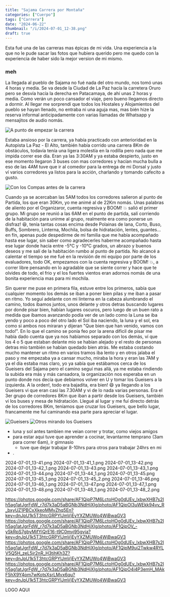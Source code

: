 ```yaml
---
title: "Sajama Carrera por Montaña"
categories: ["Cuerpo"]
tags: ["Carrera"]
date: "2024-06-22"
thumbnail: "/i/2024-07-01_12-38.png"
draft: true
---
```


Esta fué una de las carreras mas épicas de mi vida. Una experiencia a la que no le pude sacar las fotos que hubiera querido pero me quedo con la experiencia de haber sido la mejor version de mi mismo.

### meh

La llegada al pueblo de Sajama no fué nada del otro mundo, nos tomó unas 4 horas y media. Se va desde la Ciudad de La Paz hacía la carretera Oruro pero se desvía hacía la derecha en Patacamaya, de ahí unas 2 horas y media. Como verán un poco cansador el viaje, pero bueno llegamos directo a dormir. Al llegar me sorprendí que todos los Hostales y Alojamientos del pueblo se hayan llenado, no entraba ni una aguja mas, mas bién hize la reserva informal anticipadamente con varias llamadas de Whatsapp y mensajitos de audio nomás.

![A punto de empezar la carrera](../../i/2024-07-01_12-42.png)

Estaba ansioso por la carrera, ya había practicado con anterioridad en la Autopista La Paz - El Alto, también había corrido una carrera 8Km de obstáculos, todavía tenía una ligera molestía en la rodilla pero nada que me impida correr ese día. Eran ya las 3:30AM y ya estaba despierto, justo en ese momento llegaron 3 buses con mas corredores y hacían mucha bulla a eso de las 4AM tuve que ir al comedor para la entrega de mi Dorsal y justo ví varios corredores ya listos para la acción, charlando y tomando cafecito a gusto.

![Con los Compas antes de la carrera](../../i/2024-07-01_12-54.png)

Cuando ya se acercaban las 5AM todos los corredores salieron al punto de Partida, los que eran 30Km, yo me animé al de 22Km nomás. Unas palabras de aliento por el Organizaror, cuenta regresiva y BOOM! :boom: salió el primer grupo. Mi grupo se reunió a las 6AM en el punto de partida, salí corriendo de la habitación para unirme al grupo, realmente era como ponerse un disfraz! :laughing:, tenía tantas cosas encima desde Polainas de lana, Corto, Buso, Buffs, Sombrero, Linterna, Mochila, bolsa de hidratación, lentes, guantes... en fín, apenas pude despedirme de mi familia que me había acompañado hasta ese lugar, sin saber como agradecerles haberme acompañado hasta ese lugar donde hacía entre -5°C y -10°C grados, un abrazo y buenos deseos y me salí de la habitación rumbo al punto de partida. No alcancé a calentar el tiempo se me fué en la revisión de mi equipo por parte de los evaluadores, todo OK, empezamos con la cuenta regresiva y BOOM! :boom:, a correr libre pensando en lo agradable que se siente correr y hace que te olvides de todo, el frio y el los fuertes vientos eran adornos nomás de una bonita experiencia mas para mi mochila.

Sin querer me puse en primera fila, estuve entre los primeros, sabía que cualquier momento los demás se iban a poner bien pilas y me iban a pasar en ritmo. Yo seguí adelante con mi linterna en la cabeza alumbrando el camino, todos íbamos juntos, unos delante y otros detras buscando lugares por donde pisar bien, habían lugares oscuros, pero luego de un buen rato a medida que íbamos avanzando podía ver de un lado como la Luna se iba yendo y poco a poco del otro lado el Sol iba naciendo, la luna y el sol, era como si ambos nos miraran y dijeran "Que bien que han venido, vamos con todo!". En lo que el camino se ponía feo por la arena dificil de pisar me había dado cuenta que ya nos habíamos separado con los demás, ví que los 4 o 5 que estaban delante mio se habían alejado y el resto de personas detras mio también se habían quedado bien atrás. Me estaba costando mucho mantener un ritmo en varios tramos iba lento y en otros jalaba el paso y me empezaba ya a cansar mucho, miraba la hora y eran las 7AM y ya el día estaba mas claro, yo ya sabía que estábamos cerca de los Gueisers del Sajama pero el camino seguí mas allá, ya me estaba rindiendo la subida era más y más cansadora, la organización nos esperaba en un punto donde nos decía que debíamos volver en U y tomar los Gueisers a la izquierda. A la orden!, todo era bajadita, era bien! :smile: ya llegando a los Gueisers vi que eran casi las 7.30AM y vi de lo nada varias personas. Era el 3er grupo de corredores 8Km que iban a partir desde los Gueisers, también vi los buses y mesa de hidratación. Llegué al lugar y me fuí directo detrás de los corredores 8Km, teníamos que cruzar los Gueisers, que bello lugar, francamente me fuí caminando esa parte para apreciar el lugar.

![Gueisers](../../i/2024-07-01_13-14.png)
![Otros mirando los Gueisers](../../i/2024-07-01_13-15.png)


- luna y sol antes tambien me veian correr y trotar, como viejos amigos
- para estar aqui tuve que aprender a cocinar, levantarme temprano (3am para correr 6am), ir gimnasio
    - tuve que dejar trabajar 8-10hrs para otros para trabajar 24hrs en mi
- .

2024-07-01_13-41.png
2024-07-01_13-41_1.png
2024-07-01_13-42.png
2024-07-01_13-42_1.png
2024-07-01_13-43.png
2024-07-01_13-43_1.png
2024-07-01_13-44.png
2024-07-01_13-44_1.png
2024-07-01_13-45.png
2024-07-01_13-45_1.png
2024-07-01_13-45_2.png
2024-07-01_13-46.png
2024-07-01_13-46_1.png
2024-07-01_13-47.png
2024-07-01_13-47_1.png
2024-07-01_13-48.png
2024-07-01_13-48_1.png
2024-07-01_13-48_2.png






https://photos.google.com/share/AF1QipP7M6LctoHOg0dUEv_lxbwXHB7s2Ih5ag1atJgrFdW_r7d7k3aD5aBGNb3NdHjXIg/photo/AF1QipOl3uWEkk94vv_R_bxyUZ1PBCxXkeoMMvZhq5En?key=dnJpU1k5T3htcGRPYlJmVjEyYXZMUWo4WjBwaGV3
https://photos.google.com/share/AF1QipP7M6LctoHOg0dUEv_lxbwXHB7s2Ih5ag1atJgrFdW_r7d7k3aD5aBGNb3NdHjXIg/photo/AF1QipOV_-ySkRpS7gbyMifYiQrE16-t9C0mvj95gvja?key=dnJpU1k5T3htcGRPYlJmVjEyYXZMUWo4WjBwaGV3
https://photos.google.com/share/AF1QipP7M6LctoHOg0dUEv_lxbwXHB7s2Ih5ag1atJgrFdW_r7d7k3aD5aBGNb3NdHjXIg/photo/AF1QipM9uj2Twkw4RYLV5Q5H_zeL5jr2nR_H3tihKh3Z?key=dnJpU1k5T3htcGRPYlJmVjEyYXZMUWo4WjBwaGV3
https://photos.google.com/share/AF1QipP7M6LctoHOg0dUEv_lxbwXHB7s2Ih5ag1atJgrFdW_r7d7k3aD5aBGNb3NdHjXIg/photo/AF1QipO4i4P3emH_MAkF5hX9Y4pm7wKotsXsrLMvx6qu?key=dnJpU1k5T3htcGRPYlJmVjEyYXZMUWo4WjBwaGV3




LOGO AQUI
